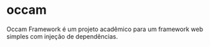 occam
=====

Occam Framework é um projeto acadêmico para um framework web simples com injeção de dependências.
